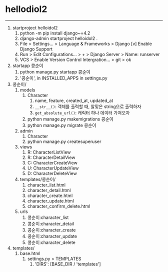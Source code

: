 # hellodiol2
---

1. startproject helloidol2
   1. python -m pip install django~=4.2
   2. django-admin startproject helloidol2 .
   3. File > Settings... > Language & Frameworks > Django
      [v] Enable Django Support
   4. Run > Edit Configurations... > + > Django Server > Name: runserver
   5. VCS > Enable Version Control Intergration... > git > ok
2. startapp 콩순이
   1. python manage.py startapp 콩순이
   2. '콩순이', in INSTALLED_APPS in settings.py
3. 콩순이/
   1. models
      1. Character
         1. name, feature, created_at, updated_at
         2. `__str__()`: 객체를 출력할 때, 알맞은 string으로 출력하자
         3. `get_absolute_url()`: 캐릭터 하나 데이터 가져오자
      2. python manage.py makemigrations 콩순이
      3. python manage.py migrate 콩순이
   2. admin
      1. Character
      2. python manage.py createsuperuser
   3. views
      1. R: CharacterListView
      2. R: CharacterDetailView
      3. C: CharacterCreateView
      4. U: CharacterUpdateView
      5. D: CharacterDeleteView
   4. templates/콩순이/
      1. character_list.html
      2. character_detail.html
      3. character_create.html
      4. character_update.html
      5. character_confirm_delete.html
   5. urls
      1. 콩순이:character_list
      2. 콩순이:character_detail
      3. 콩순이:character_create
      4. 콩순이:character_update
      5. 콩순이:character_delete
4. templates/
   1. base.html
      1. settings.py > TEMPLATES
         1. 'DIRS': [BASE_DIR / 'templates']